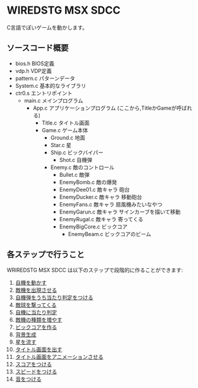 # WIREDSTG MSX SDCC

C言語でぽいゲームを動かします。

## ソースコード概要

- bios.h BIOS定義
- vdp.h  VDP定義
- pattern.c パターンデータ
- System.c 基本的なライブラリ
- ctr0.s エントリポイント
  - main.c メインプログラム
    - App.c  アプリケーションプログラム (ここから,TitleかGameが呼ばれる)
      - Title.c タイトル画面
      - Game.c ゲーム本体
        - Ground.c 地面
        - Star.c 星
        - Ship.c ビックバイパー
          - Shot.c 自機弾
        - Enemy.c 敵のコントロール
          - Bullet.c 敵弾
          - EnemyBomb.c 敵の爆発
          - EnemyDee01.c  敵キャラ 砲台
          - EnemyDucker.c 敵キャラ 移動砲台
          - EnemyFans.c   敵キャラ 扇風機みたいなやつ
          - EnemyGarun.c  敵キャラ サインカーブを描いて移動
          - EnemyRugal.c  敵キャラ 寄ってくる
          - EnemyBigCore.c ビックコア
            - EnemyBeam.c ビックコアのビーム

## 各ステップで行うこと

WRIREDSTG MSX SDCC は以下のステップで段階的に作ることができます:

1. [自機を動かす](https://github.com/hsk/wiredstg_msx_sdcc/compare/v0..v1)
2. [敵機を出現させる](https://github.com/hsk/wiredstg_msx_sdcc/compare/v1..v2)
3. [自機弾をうち当たり判定をつける](https://github.com/hsk/wiredstg_msx_sdcc/compare/v2..v3)
4. [敵球を撃ってくる](https://github.com/hsk/wiredstg_msx_sdcc/compare/v3..v4)
5. [自機に当たり判定](https://github.com/hsk/wiredstg_msx_sdcc/compare/v4..v5)
6. [敵機の種類を増やす](https://github.com/hsk/wiredstg_msx_sdcc/compare/v5..v6)
7. [ビックコアを作る](https://github.com/hsk/wiredstg_msx_sdcc/compare/v6..v7)
8. [背景生成](https://github.com/hsk/wiredstg_msx_sdcc/compare/v7..v8)
9. [星を流す](https://github.com/hsk/wiredstg_msx_sdcc/compare/v8..v9)
10. [タイトル画面を出す](https://github.com/hsk/wiredstg_msx_sdcc/compare/v9..v10)
11. [タイトル画面をアニメーションさせる](https://github.com/hsk/wiredstg_msx_sdcc/compare/v10..v11)
12. [スコアをつける](https://github.com/hsk/wiredstg_msx_sdcc/compare/v11..v12)
13. [スピードをつける](https://github.com/hsk/wiredstg_msx_sdcc/compare/v12..v13)
14. [音をつける](https://github.com/hsk/wiredstg_msx_sdcc/compare/v13..v14)
